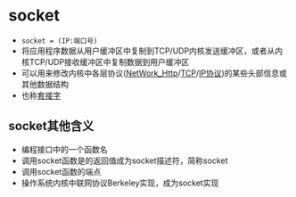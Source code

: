 # socket

- `socket = (IP:端口号)`
- 将应用程序数据从用户缓冲区中复制到TCP/UDP内核发送缓冲区，或者从内核TCP/UDP接收缓冲区中复制数据到用户缓冲区
- 可以用来修改内核中各层协议([NetWork_Http](NetWork_Http.md)/[TCP](Network_TCP_Protocol.md)/[IP协议](IP协议.md))的某些头部信息或其他数据结构
- 也称[套接字](套接字.md)

## socket其他含义

- 编程接口中的一个函数名
- 调用socket函数是的返回值成为socket描述符，简称socket
- 调用socket函数的端点
- 操作系统内核中联网协议Berkeley实现，成为socket实现
